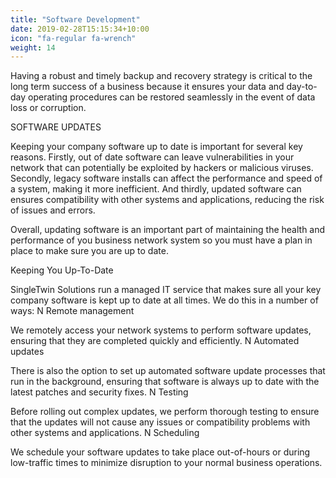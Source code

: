 ```yaml
---
title: "Software Development"
date: 2019-02-28T15:15:34+10:00
icon: "fa-regular fa-wrench"
weight: 14
---
```



Having a robust and timely backup and recovery strategy is critical to the long term success of a business because it ensures your data and day-to-day operating procedures can be restored seamlessly in the event of data loss or corruption.


SOFTWARE UPDATES

Keeping your company software up to date is important for several key reasons. Firstly, out of date software can leave vulnerabilities in your network that can potentially be exploited by hackers or malicious viruses. Secondly, legacy software installs can affect the performance and speed of a system, making it more inefficient. And thirdly, updated software can ensures compatibility with other systems and applications, reducing the risk of issues and errors.

Overall, updating software is an important part of maintaining the health and performance of you business network system so you must have a plan in place to make sure you are up to date.


Keeping You Up-To-Date

SingleTwin Solutions run a managed IT service that makes sure all your key company software is kept up to date at all times. We do this in a number of ways:
N
Remote management

We remotely access your network systems to perform software updates, ensuring that they are completed quickly and efficiently.
N
Automated updates

There is also the option to set up automated software update processes that run in the background, ensuring that software is always up to date with the latest patches and security fixes.
N
Testing

Before rolling out complex updates, we perform thorough testing to ensure that the updates will not cause any issues or compatibility problems with other systems and applications.
N
Scheduling

We schedule your software updates to take place out-of-hours or during low-traffic times to minimize disruption to your normal business operations.
